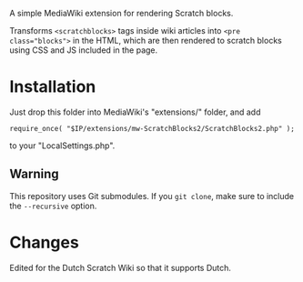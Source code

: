 A simple MediaWiki extension for rendering Scratch blocks.

Transforms `<scratchblocks>` tags inside wiki articles into `<pre class="blocks">`
in the HTML, which are then rendered to scratch blocks using CSS and JS
included in the page.


Installation
============

Just drop this folder into MediaWiki's "extensions/" folder, and add

    require_once( "$IP/extensions/mw-ScratchBlocks2/ScratchBlocks2.php" );

to your "LocalSettings.php".


Warning
-------

This repository uses Git submodules. If you `git clone`, make sure to include the `--recursive` option.

Changes
=======

Edited for the Dutch Scratch Wiki so that it supports Dutch.
